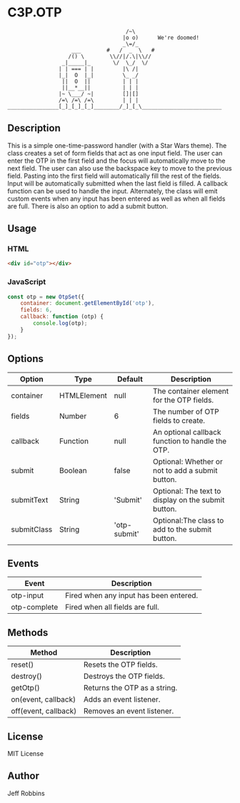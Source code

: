 # C3P.OTP

```
                                     /~\                           
                                    |o o)      We're doomed!       
                                    _\=/_                          
                    ___        #   /  _  \   #                     
                   /() \        \\//|/.\|\\//                      
                 _|_____|_       \/  \_/  \/                       
                | | === | |         |\ /|                          
                |_|  O  |_|         \_ _/                          
                 ||  O  ||          | | |                          
                 ||__*__||          | | |                          
                |~ \___/ ~|         []|[]                          
                /=\ /=\ /=\         | | |                          
________________[_]_[_]_[_]________/_]_[_\_________________________
```

## Description

This is a simple one-time-password handler (with a Star Wars theme). The class creates a set of form fields that act as one input field. The user can enter the OTP in the first field and the focus will automatically move to the next field. The user can also use the backspace key to move to the previous field. Pasting into the first field will automatically fill the rest of the fields. Input will be automatically submitted when the last field is filled. A callback function can be used to handle the input. Alternately, the class will emit custom events when any input has been entered as well as when all fields are full. There is also an option to add a submit button.

## Usage

### HTML

```html
<div id="otp"></div>
```

### JavaScript

```javascript
const otp = new OtpSet({
    container: document.getElementById('otp'),
    fields: 6,
    callback: function (otp) {
        console.log(otp);
    }
});
```

## Options

| Option | Type | Default | Description |
| --- | --- | --- | --- |
| container | HTMLElement | null | The container element for the OTP fields. |
| fields | Number | 6 | The number of OTP fields to create. |
| callback | Function | null | An optional callback function to handle the OTP. |
| submit | Boolean | false | Optional: Whether or not to add a submit button. |
| submitText | String | 'Submit' | Optional: The text to display on the submit button. |
| submitClass | String | 'otp-submit' | Optional:The class to add to the submit button. |

## Events

| Event | Description |
| --- | --- |
| otp-input | Fired when any input has been entered. |
| otp-complete | Fired when all fields are full. |

## Methods

| Method | Description |
| --- | --- |
| reset() | Resets the OTP fields. |
| destroy() | Destroys the OTP fields. |
| getOtp() | Returns the OTP as a string. |
| on(event, callback) | Adds an event listener. |
| off(event, callback) | Removes an event listener. |

## License

MIT License

## Author

Jeff Robbins

